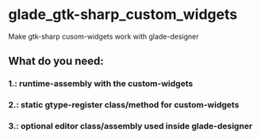 # glade_gtk-sharp_custom_widgets
Make gtk-sharp cusom-widgets work with glade-designer

## What do you need:

### 1.: runtime-assembly with the custom-widgets

### 2.: static gtype-register class/method for custom-widgets

### 3.: optional editor class/assembly used inside glade-designer

